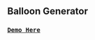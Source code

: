 ## Balloon Generator
### [**`Demo Here`**](https://coderushnepal.github.io/ManishaGora/Javascript/Assignment6-Balloon_Generator/)
